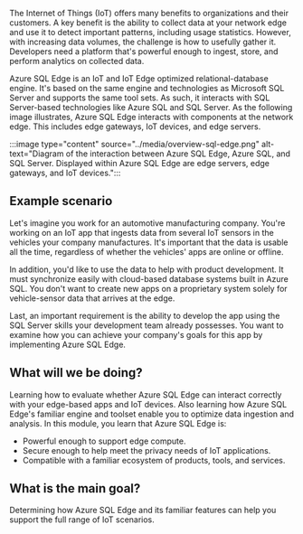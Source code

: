 The Internet of Things (IoT) offers many benefits to organizations and their customers. A key benefit is the ability to collect data at your network edge and use it to detect important patterns, including usage statistics. However, with increasing data volumes, the challenge is how to usefully gather it. Developers need a platform that's powerful enough to ingest, store, and perform analytics on collected data.

Azure SQL Edge is an IoT and IoT Edge optimized relational-database engine. It's based on the same engine and technologies as Microsoft SQL Server and supports the same tool sets. As such, it interacts with SQL Server-based technologies like Azure SQL and SQL Server. As the following image illustrates, Azure SQL Edge interacts with components at the network edge. This includes edge gateways, IoT devices, and edge servers.

:::image type="content" source="../media/overview-sql-edge.png" alt-text="Diagram of the interaction between Azure SQL Edge, Azure SQL, and SQL Server. Displayed within Azure SQL Edge are edge servers, edge gateways, and IoT devices.":::

## Example scenario

Let's imagine you work for an automotive manufacturing company. You're working on an IoT app that ingests data from several IoT sensors in the vehicles your company manufactures. It's important that the data is usable all the time, regardless of whether the vehicles' apps are online or offline.

In addition, you'd like to use the data to help with product development.  It must synchronize easily with cloud-based database systems built in Azure SQL. You don't want to create new apps on a proprietary system solely for vehicle-sensor data that arrives at the edge.

Last, an important requirement is the ability to develop the app using the SQL Server skills your development team already possesses. You want to examine how you can achieve your company's goals for this app by implementing Azure SQL Edge.

## What will we be doing?

Learning how to evaluate whether Azure SQL Edge can interact correctly with your edge-based apps and IoT devices. Also learning how Azure SQL Edge's familiar engine and toolset enable you to optimize data ingestion and analysis. In this module, you learn that Azure SQL Edge is:

- Powerful enough to support edge compute.
- Secure enough to help meet the privacy needs of IoT applications.
- Compatible with a familiar ecosystem of products, tools, and services.

## What is the main goal?

Determining how Azure SQL Edge and its familiar features can help you support the full range of IoT scenarios.
